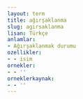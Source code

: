 ```yaml
---
layout: term
title: ağırşaklanma
slug: agirsaklanma
lisan: Türkçe
anlamlar:
- Ağırşaklanmak durumu
ozellikler:
- - isim
ornekler:
- - ''
orneklerkaynak:
- - ''
---
```

